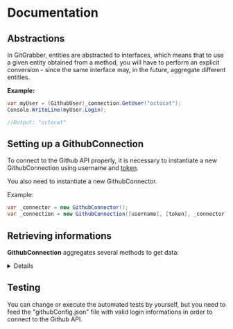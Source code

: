 # Documentation

## Abstractions
In GitGrabber, entities are abstracted to interfaces, which means that to use a given entity obtained from a method, 
you will have to perform an explicit conversion - since the same interface may, in the future, aggregate different entities.

**Example:**

```csharp
var myUser = (GithubUser)_connection.GetUser("octocat");
Console.WriteLine(myUser.Login);

//Output: "octocat"
```

## Setting up a GithubConnection
To connect to the Github API properly, it is necessary to instantiate a new GithubConnection using username and
[token](https://docs.github.com/en/authentication/keeping-your-account-and-data-secure/creating-a-personal-access-token).

You also need to instantiate a new GithubConnector.

Example:

```csharp
var _connector = new GithubConnector();
var _connection = new GithubConnection([username], [token], _connector);
```

## Retrieving informations
**GithubConnection** aggregates several methods to get data:

<details>

```csharp
(GithubUser) connection.GetUser(string username)
(GithubUser) await connection.GetUserAsync(string username)
```

```csharp
(List<GithubUser>) connection.GetUserFollowers(string username)
(List<GithubUser>) await connection.GetUserFollowersAsync(string username)
```

```csharp
(List<GithubUser>) connection.GetUserFollowing(string username)
(List<GithubUser>) await connection.GetUserFollowingAsync(string username)
```

```csharp
(List<GithubRepository>) connection.GetUserRepositories(string username)
(List<GithubRepository>) await connection.GetUserRepositoriesAsync(string username)
```

```csharp
(List<GithubOrganization>) connection.GetUserOrganizations(string username)
(List<GithubOrganization>) await connection.GetUserOrganizationsAsync(string username)
```

```csharp
(GithubOrganization) connection.GetOrganization(string organization)
(GithubOrganization) await connection.GetOrganizationAsync(string organization)
```

```csharp
(List<GithubRepository>) connection.GetOrganizationRepositories(string organization)
(List<GithubRepository>) await connection.GetOrganizationRepositoriesAsync(string organization)
```

```csharp
(GithubGist) connection.GetGist(long id)
(GithubGist) await connection.GetGistAsync(long id)
```

```csharp
(GithubRepository) connection.GetRepository(string ownerUsername, string repositoryName)
(GithubRepository) await connection.GetRepositoryAsync(string ownerUsername, string repositoryName)
```

```csharp
(List<GithubCommit>) connection.GetRepositoryCommits(string ownerUsername, string repositoryName)
(List<GithubCommit>) await connection.GetRepositoryCommitsAsync(string ownerUsername, string repositoryName)
```

```csharp
(GithubEmojis) connection.GetEmojis()
(GithubEmojis) await connection.GetEmojisAsync()
```
</details>

## Testing

You can change or execute the automated tests by yourself, but you need to feed the "githubConfig.json" file
with valid login informations in order to connect to the Github API.

